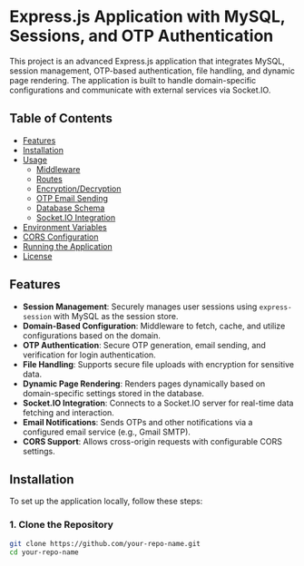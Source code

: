 # Express.js Application with MySQL, Sessions, and OTP Authentication

This project is an advanced Express.js application that integrates MySQL, session management, OTP-based authentication, file handling, and dynamic page rendering. The application is built to handle domain-specific configurations and communicate with external services via Socket.IO.

## Table of Contents

- [Features](#features)
- [Installation](#installation)
- [Usage](#usage)
  - [Middleware](#middleware)
  - [Routes](#routes)
  - [Encryption/Decryption](#encryptiondecryption)
  - [OTP Email Sending](#otp-email-sending)
  - [Database Schema](#database-schema)
  - [Socket.IO Integration](#socketio-integration)
- [Environment Variables](#environment-variables)
- [CORS Configuration](#cors-configuration)
- [Running the Application](#running-the-application)
- [License](#license)

## Features

- **Session Management**: Securely manages user sessions using `express-session` with MySQL as the session store.
- **Domain-Based Configuration**: Middleware to fetch, cache, and utilize configurations based on the domain.
- **OTP Authentication**: Secure OTP generation, email sending, and verification for login authentication.
- **File Handling**: Supports secure file uploads with encryption for sensitive data.
- **Dynamic Page Rendering**: Renders pages dynamically based on domain-specific settings stored in the database.
- **Socket.IO Integration**: Connects to a Socket.IO server for real-time data fetching and interaction.
- **Email Notifications**: Sends OTPs and other notifications via a configured email service (e.g., Gmail SMTP).
- **CORS Support**: Allows cross-origin requests with configurable CORS settings.

## Installation

To set up the application locally, follow these steps:

### 1. Clone the Repository

```bash
git clone https://github.com/your-repo-name.git
cd your-repo-name
